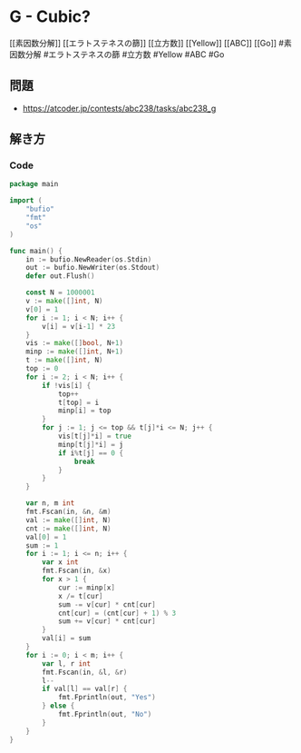 # G - Cubic?
[[素因数分解]] [[エラトステネスの篩]] [[立方数]] [[Yellow]] [[ABC]] [[Go]]
#素因数分解 #エラトステネスの篩 #立方数 #Yellow #ABC #Go 

## 問題
- https://atcoder.jp/contests/abc238/tasks/abc238_g

## 解き方
### Code
```go
package main

import (
	"bufio"
	"fmt"
	"os"
)

func main() {
	in := bufio.NewReader(os.Stdin)
	out := bufio.NewWriter(os.Stdout)
	defer out.Flush()

	const N = 1000001
	v := make([]int, N)
	v[0] = 1
	for i := 1; i < N; i++ {
		v[i] = v[i-1] * 23
	}
	vis := make([]bool, N+1)
	minp := make([]int, N+1)
	t := make([]int, N)
	top := 0
	for i := 2; i < N; i++ {
		if !vis[i] {
			top++
			t[top] = i
			minp[i] = top
		}
		for j := 1; j <= top && t[j]*i <= N; j++ {
			vis[t[j]*i] = true
			minp[t[j]*i] = j
			if i%t[j] == 0 {
				break
			}
		}
	}

	var n, m int
	fmt.Fscan(in, &n, &m)
	val := make([]int, N)
	cnt := make([]int, N)
	val[0] = 1
	sum := 1
	for i := 1; i <= n; i++ {
		var x int
		fmt.Fscan(in, &x)
		for x > 1 {
			cur := minp[x]
			x /= t[cur]
			sum -= v[cur] * cnt[cur]
			cnt[cur] = (cnt[cur] + 1) % 3
			sum += v[cur] * cnt[cur]
		}
		val[i] = sum
	}
	for i := 0; i < m; i++ {
		var l, r int
		fmt.Fscan(in, &l, &r)
		l--
		if val[l] == val[r] {
			fmt.Fprintln(out, "Yes")
		} else {
			fmt.Fprintln(out, "No")
		}
	}
}
```